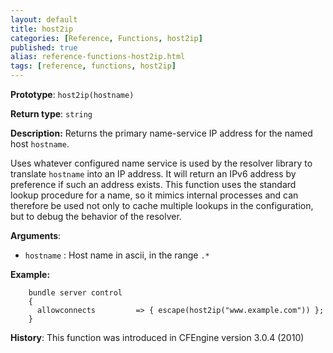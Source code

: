 ```yaml
---
layout: default
title: host2ip
categories: [Reference, Functions, host2ip]
published: true
alias: reference-functions-host2ip.html
tags: [reference, functions, host2ip]
---
```


**Prototype**: `host2ip(hostname)`

**Return type**: `string`

**Description:** Returns the primary name-service IP address for the named host `hostname`.

Uses whatever configured name service is used by the resolver library to
translate `hostname` into an IP address. It will return an IPv6 address
by preference if such an address exists. This function uses the standard
lookup procedure for a name, so it mimics internal processes and can
therefore be used not only to cache multiple lookups in the configuration, but 
to debug the behavior of the resolver.

**Arguments**:

* `hostname` : Host name in ascii, in the range `.*`

**Example:**

```cf3
    bundle server control
    {
      allowconnects         => { escape(host2ip("www.example.com")) };
    }
```

**History**: This function was introduced in CFEngine version 3.0.4
(2010)
